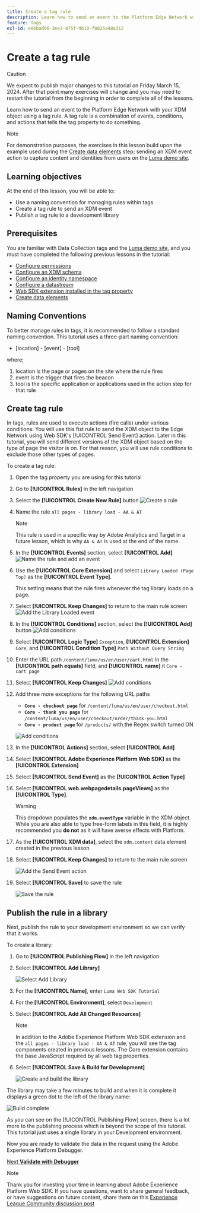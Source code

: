 ```yaml
---
title: Create a tag rule
description: Learn how to send an event to the Platform Edge Network with your XDM object using a tag rule. This lesson is part of the Implement Adobe Experience Cloud with Web SDK tutorial.
feature: Tags
exl-id: e06bad06-3ee3-475f-9b10-f0825a48a312
---
```

# Create a tag rule


>[!CAUTION]
>
>We expect to publish major changes to this tutorial on Friday March 15, 2024. After that point many exercises will change and you may need to restart the tutorial from the beginning in order to complete all of the lessons.

Learn how to send an event to the Platform Edge Network with your XDM object using a tag rule. A tag rule is a combination of events, conditions, and actions that tells the tag property to do something.

>[!NOTE]
>
> For demonstration purposes, the exercises in this lesson build upon the example used during the [Create data elements](create-data-elements.md) step; sending an XDM event action to capture content and identities from users on the [Luma demo site](https://luma.enablementadobe.com/content/luma/us/en.html).

 
## Learning objectives

At the end of this lesson, you will be able to:

* Use a naming convention for managing rules within tags
* Create a tag rule to send an XDM event
* Publish a tag rule to a development library


## Prerequisites

You are familiar with Data Collection tags and the [Luma demo site](https://luma.enablementadobe.com/content/luma/us/en.html), and you must have completed the following previous lessons in the tutorial:

* [Configure permissions](configure-permissions.md)
* [Configure an XDM schema](configure-schemas.md)
* [Configure an identity namespace](configure-identities.md)
* [Configure a datastream](configure-datastream.md)
* [Web SDK extension installed in the tag property](install-web-sdk.md)
* [Create data elements](create-data-elements.md)

## Naming Conventions

To better manage rules in tags, it is recommended to follow a standard naming convention. This tutorial uses a three-part naming convention:

* [location] - [event] - [tool]

where;

1. location is the page or pages on the site where the rule fires
1. event is the trigger that fires the beacon
1. tool is the specific application or applications used in the action step for that rule


## Create tag rule

In tags, rules are used to execute actions (fire calls) under various conditions. You will use this fist rule to send the XDM object to the Edge Network using Web SDK's [!UICONTROL Send Event] action. Later in this tutorial, you will send different versions of the XDM object based on the type of page the visitor is on. For that reason, you will use rule conditions to exclude those other types of pages.

 To create a tag rule:

1. Open the tag property you are using for this tutorial
1. Go to **[!UICONTROL Rules]** in the left navigation
1. Select the **[!UICONTROL Create New Rule]** button
    ![Create a rule](assets/rules-create.png)
1. Name the rule `all pages - library load - AA & AT`

    >[!NOTE]
    >
    > This rule is used in a specific way by Adobe Analytics and Target in a future lesson, which is why `AA & AT` is used at the end of the name.

1. In the **[!UICONTROL Events]** section, select **[!UICONTROL Add]**
    ![Name the rule and add an event](assets/rule-name.png)   
1. Use the **[!UICONTROL Core Extension]** and select `Library Loaded (Page Top)` as the **[!UICONTROL Event Type]**. 

    This setting means that the rule fires whenever the tag library loads on a page.
1. Select **[!UICONTROL Keep Changes]** to return to the main rule screen
    ![Add the Library Loaded event](assets/rule-event-pagetop.png)    
1. In the **[!UICONTROL Conditions]** section, select the **[!UICONTROL Add]** button
    ![Add conditions](assets/rules-add-conditions.png)    
1. Select **[!UICONTROL Logic Type]** `Exception`, **[!UICONTROL Extension]** `Core`, and **[!UICONTROL Condition Type]** `Path Without Query String`
1. Enter the URL path `/content/luma/us/en/user/cart.html` in the **[!UICONTROL path equals]** field, and **[!UICONTROL name]** it `Core - cart page`
1. Select **[!UICONTROL Keep Changes]**
    ![Add conditions](assets/rule-condition-exception.png)   
1. Add three more exceptions for the following URL paths

    * **`Core - checkout page`** for `/content/luma/us/en/user/checkout.html`
    * **`Core - thank you page`** for `/content/luma/us/en/user/checkout/order/thank-you.html`
    * **`Core - product page`** for `/products/` with the Regex switch turned ON

    ![Add conditions](assets/rule-condition-exception-all.png) 

1. In the **[!UICONTROL Actions]** section, select **[!UICONTROL Add]**
1. Select **[!UICONTROL Adobe Experience Platform Web SDK]** as the **[!UICONTROL Extension]**
1. Select **[!UICONTROL Send Event]** as the **[!UICONTROL Action Type]**
1. Select **[!UICONTROL web.webpagedetails.pageViews]** as the **[!UICONTROL Type]**.

    >[!WARNING]
    >
    > This dropdown populates the **`xdm.eventType`** variable in the XDM object. While you are also able to type free-form labels in this field, it is highly recommended you **do not** as it will have averse effects with Platform. 

1. As the **[!UICONTROL XDM data]**, select the `xdm.content` data element created in the previous lesson
1. Select **[!UICONTROL Keep Changes]** to return to the main rule screen

    ![Add the Send Event action](assets/rule-set-action-xdm.png)
1. Select **[!UICONTROL Save]** to save the rule    

    ![Save the rule](assets/rule-save.png)   

## Publish the rule in a library

Next, publish the rule to your development environment so we can verify that it works.

To create a library:

1. Go to **[!UICONTROL Publishing Flow]** in the left navigation
1. Select **[!UICONTROL Add Library]**

    ![Select Add Library](assets/rule-publish-library.png)
1. For the **[!UICONTROL Name]**, enter `Luma Web SDK Tutorial`
1. For the **[!UICONTROL Environment]**, select `Development`
1. Select  **[!UICONTROL Add All Changed Resources]** 

    >[!NOTE]
    >
    >    In addition to the Adobe Experience Platform Web SDK extension and the `all pages - library load - AA & AT` rule, you will see the tag components created in previous lessons. The Core extension contains the base JavaScript required by all web tag properties.

1. Select **[!UICONTROL Save & Build for Development]**

    ![Create and build the library](assets/rule-publish-add-all-changes.png)

The library may take a few minutes to build and when it is complete it displays a green dot to the left of the library name:

![Build complete](assets/rule-publish-success.png)   

As you can see on the [!UICONTROL Publishing Flow] screen, there is a lot more to the publishing process which is beyond the scope of this tutorial. This tutorial just uses a single library in your Development environment.

Now you are ready to validate the data in the request using the Adobe Experience Platform Debugger.

[Next **Validate with Debugger**](validate-with-debugger.md)

>[!NOTE]
>
>Thank you for investing your time in learning about Adobe Experience Platform Web SDK. If you have questions, want to share general feedback, or have suggestions on future content, share them on this [Experience League Community discussion post](https://experienceleaguecommunities.adobe.com/t5/adobe-experience-platform-launch/tutorial-discussion-implement-adobe-experience-cloud-with-web/td-p/444996)
